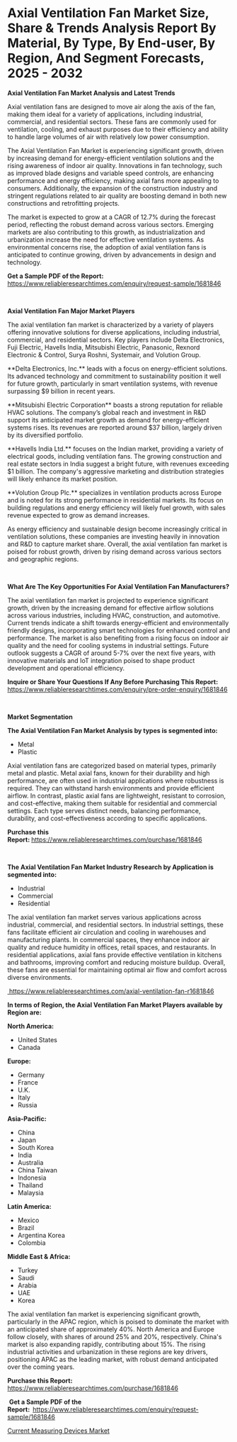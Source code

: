 <p><h1>Axial Ventilation Fan Market Size, Share & Trends Analysis Report By Material, By Type, By End-user, By Region, And Segment Forecasts, 2025 - 2032</h1></p><p><strong>Axial Ventilation Fan Market Analysis and Latest Trends</strong></p>
<p><p>Axial ventilation fans are designed to move air along the axis of the fan, making them ideal for a variety of applications, including industrial, commercial, and residential sectors. These fans are commonly used for ventilation, cooling, and exhaust purposes due to their efficiency and ability to handle large volumes of air with relatively low power consumption.</p><p>The Axial Ventilation Fan Market is experiencing significant growth, driven by increasing demand for energy-efficient ventilation solutions and the rising awareness of indoor air quality. Innovations in fan technology, such as improved blade designs and variable speed controls, are enhancing performance and energy efficiency, making axial fans more appealing to consumers. Additionally, the expansion of the construction industry and stringent regulations related to air quality are boosting demand in both new constructions and retrofitting projects.</p><p>The market is expected to grow at a CAGR of 12.7% during the forecast period, reflecting the robust demand across various sectors. Emerging markets are also contributing to this growth, as industrialization and urbanization increase the need for effective ventilation systems. As environmental concerns rise, the adoption of axial ventilation fans is anticipated to continue growing, driven by advancements in design and technology.</p></p>
<p><strong>Get a Sample PDF of the Report:&nbsp;</strong> <a href="https://www.reliableresearchtimes.com/enquiry/request-sample/1681846?utm_campaign=2040&utm_medium=2&utm_source=Github&utm_content=ia&utm_term=16022025&utm_id=axial-ventilation-fan">https://www.reliableresearchtimes.com/enquiry/request-sample/1681846</a></p>
<p>&nbsp;</p>
<p><strong>Axial Ventilation Fan Major Market Players</strong></p>
<p><p>The axial ventilation fan market is characterized by a variety of players offering innovative solutions for diverse applications, including industrial, commercial, and residential sectors. Key players include Delta Electronics, Fuji Electric, Havells India, Mitsubishi Electric, Panasonic, Rexnord Electronic & Control, Surya Roshni, Systemair, and Volution Group.</p><p>**Delta Electronics, Inc.** leads with a focus on energy-efficient solutions. Its advanced technology and commitment to sustainability position it well for future growth, particularly in smart ventilation systems, with revenue surpassing $9 billion in recent years.</p><p>**Mitsubishi Electric Corporation** boasts a strong reputation for reliable HVAC solutions. The company’s global reach and investment in R&D support its anticipated market growth as demand for energy-efficient systems rises. Its revenues are reported around $37 billion, largely driven by its diversified portfolio.</p><p>**Havells India Ltd.** focuses on the Indian market, providing a variety of electrical goods, including ventilation fans. The growing construction and real estate sectors in India suggest a bright future, with revenues exceeding $1 billion. The company's aggressive marketing and distribution strategies will likely enhance its market position.</p><p>**Volution Group Plc.** specializes in ventilation products across Europe and is noted for its strong performance in residential markets. Its focus on building regulations and energy efficiency will likely fuel growth, with sales revenue expected to grow as demand increases.</p><p>As energy efficiency and sustainable design become increasingly critical in ventilation solutions, these companies are investing heavily in innovation and R&D to capture market share. Overall, the axial ventilation fan market is poised for robust growth, driven by rising demand across various sectors and geographic regions.</p></p>
<p>&nbsp;</p>
<p><strong>What Are The Key Opportunities For Axial Ventilation Fan Manufacturers?</strong></p>
<p><p>The axial ventilation fan market is projected to experience significant growth, driven by the increasing demand for effective airflow solutions across various industries, including HVAC, construction, and automotive. Current trends indicate a shift towards energy-efficient and environmentally friendly designs, incorporating smart technologies for enhanced control and performance. The market is also benefiting from a rising focus on indoor air quality and the need for cooling systems in industrial settings. Future outlook suggests a CAGR of around 5-7% over the next five years, with innovative materials and IoT integration poised to shape product development and operational efficiency.</p></p>
<p><strong>Inquire or Share Your Questions If Any Before Purchasing This Report:</strong> <a href="https://www.reliableresearchtimes.com/enquiry/pre-order-enquiry/1681846?utm_campaign=2040&utm_medium=2&utm_source=Github&utm_content=ia&utm_term=16022025&utm_id=axial-ventilation-fan">https://www.reliableresearchtimes.com/enquiry/pre-order-enquiry/1681846</a></p>
<p>&nbsp;</p>
<p><strong>Market Segmentation</strong></p>
<p><strong>The Axial Ventilation Fan Market Analysis by types is segmented into:</strong></p>
<p><ul><li>Metal</li><li>Plastic</li></ul></p>
<p><p>Axial ventilation fans are categorized based on material types, primarily metal and plastic. Metal axial fans, known for their durability and high performance, are often used in industrial applications where robustness is required. They can withstand harsh environments and provide efficient airflow. In contrast, plastic axial fans are lightweight, resistant to corrosion, and cost-effective, making them suitable for residential and commercial settings. Each type serves distinct needs, balancing performance, durability, and cost-effectiveness according to specific applications.</p></p>
<p><strong>Purchase this Report:&nbsp;</strong><a href="https://www.reliableresearchtimes.com/purchase/1681846?utm_campaign=2040&utm_medium=2&utm_source=Github&utm_content=ia&utm_term=16022025&utm_id=axial-ventilation-fan">https://www.reliableresearchtimes.com/purchase/1681846</a></p>
<p>&nbsp;</p>
<p><strong>The Axial Ventilation Fan Market Industry Research by Application is segmented into:</strong></p>
<p><ul><li>Industrial</li><li>Commercial</li><li>Residential</li></ul></p>
<p><p>The axial ventilation fan market serves various applications across industrial, commercial, and residential sectors. In industrial settings, these fans facilitate efficient air circulation and cooling in warehouses and manufacturing plants. In commercial spaces, they enhance indoor air quality and reduce humidity in offices, retail spaces, and restaurants. In residential applications, axial fans provide effective ventilation in kitchens and bathrooms, improving comfort and reducing moisture buildup. Overall, these fans are essential for maintaining optimal air flow and comfort across diverse environments.</p></p>
<p><a href="https://www.reliableresearchtimes.com/axial-ventilation-fan-r1681846?utm_campaign=2040&utm_medium=2&utm_source=Github&utm_content=ia&utm_term=16022025&utm_id=axial-ventilation-fan">&nbsp;https://www.reliableresearchtimes.com/axial-ventilation-fan-r1681846</a></p>
<p><strong>In terms of Region, the Axial Ventilation Fan Market Players available by Region are:</strong></p>
<p>
    <p> <strong> North America: </strong>
        <ul>
            <li>United States</li>
            <li>Canada</li>
        </ul>
        </p> 
    <p> <strong> Europe: </strong>
        <ul>
            <li>Germany</li>
            <li>France</li>
            <li>U.K.</li>
            <li>Italy</li>
            <li>Russia</li>
        </ul>
        </p> 
    <p> <strong> Asia-Pacific: </strong>
        <ul>
            <li>China</li>
            <li>Japan</li>
            <li>South Korea</li>
            <li>India</li>
            <li>Australia</li>
            <li>China Taiwan</li>
            <li>Indonesia</li>
            <li>Thailand</li>
            <li>Malaysia</li>
        </ul>
        </p> 
    <p> <strong> Latin America: </strong>
        <ul>
            <li>Mexico</li>
            <li>Brazil</li>
            <li>Argentina Korea</li>
            <li>Colombia</li>
        </ul>
        </p> 
    <p> <strong> Middle East & Africa: </strong>
        <ul>
            <li>Turkey</li>
            <li>Saudi</li>
            <li>Arabia</li>
            <li>UAE</li>
            <li>Korea</li>
        </ul>
    </p>
    </p>
<p><p>The axial ventilation fan market is experiencing significant growth, particularly in the APAC region, which is poised to dominate the market with an anticipated share of approximately 40%. North America and Europe follow closely, with shares of around 25% and 20%, respectively. China's market is also expanding rapidly, contributing about 15%. The rising industrial activities and urbanization in these regions are key drivers, positioning APAC as the leading market, with robust demand anticipated over the coming years.</p></p>
<p><strong>Purchase this Report: </strong><a href="https://www.reliableresearchtimes.com/purchase/1681846?utm_campaign=2040&utm_medium=2&utm_source=Github&utm_content=ia&utm_term=16022025&utm_id=axial-ventilation-fan">https://www.reliableresearchtimes.com/purchase/1681846</a></p>
<p>&nbsp;<strong>Get a Sample PDF of the Report:&nbsp;&nbsp;</strong><a href="https://www.reliableresearchtimes.com/enquiry/request-sample/1681846?utm_campaign=2040&utm_medium=2&utm_source=Github&utm_content=ia&utm_term=16022025&utm_id=axial-ventilation-fan">https://www.reliableresearchtimes.com/enquiry/request-sample/1681846</a></p>
<p><strong></strong></p>
<p><p><a href="https://github.com/MonroeBullock54/Market-Research-Report-List-1/blob/main/current-measuring-devices-market.md?utm_campaign=2040&utm_medium=2&utm_source=Github&utm_content=ia&utm_term=16022025&utm_id=axial-ventilation-fan">Current Measuring Devices Market</a></p></p>